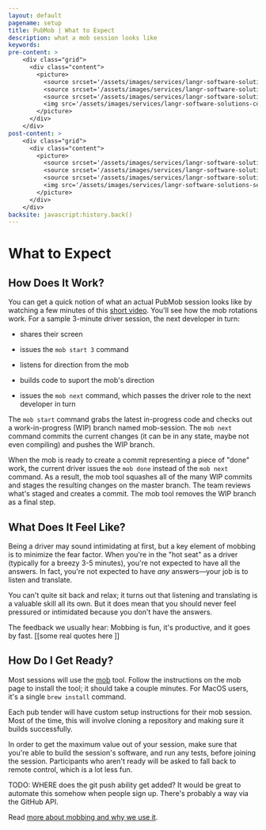 ```yaml
---
layout: default
pagename: setup
title: PubMob | What to Expect
description: what a mob session looks like
keywords:
pre-content: >
    <div class="grid">
      <div class="content">
        <picture>
          <source srcset='/assets/images/services/langr-software-solutions-colorado-springs-colorado-services.jpg' media='(max-width: 1080px)'>
          <source srcset='/assets/images/services/langr-software-solutions-colorado-springs-colorado-services.jpg' media='(min-width: 960px)'>
          <source srcset='/assets/images/services/langr-software-solutions-colorado-springs-colorado-services.jpg' media='(min-width: 830px'>
          <img src='/assets/images/services/langr-software-solutions-colorado-springs-colorado-services.jpg' alt='PubMob what to expect'>
        </picture>
      </div>
    </div>
post-content: >
    <div class="grid">
      <div class="content">
        <picture>
          <source srcset='/assets/images/services/langr-software-solutions-services.png' media='(max-width: 1080px)'>
          <source srcset='/assets/images/services/langr-software-solutions-services.png' media='(min-width: 960px)'>
          <source srcset='/assets/images/services/langr-software-solutions-services.png' media='(min-width: 830px'>
          <img src='/assets/images/services/langr-software-solutions-services.png' alt='PubMob what to expect'>
        </picture>
      </div>
    </div>
backsite: javascript:history.back()
---
```

<div class="horizontal-rule">
  <div class="lr"></div>
  <h1>What to Expect</h1>
  <div class="lr"></div>
</div>

<section class="seo">
  <p>
  </p>
  <p>
  </p>
</section>

<section class="boxes">
  <div class="box LightBlue">
    <div class="header">
      <h2>How Does It Work?</h2>
    </div>
    <p>You can get a quick notion of what an actual PubMob session looks like by
      watching a few minutes of this <a href="">short video</a>. You'll see 
      how the mob rotations work. For a sample 3-minute driver session, the 
      next developer in turn:</p>
      <ul class="list">
        <li><p>shares their screen</p></li>
        <li><p>issues the <code>mob start 3</code> command</p></li>
        <li><p>listens for direction from the mob</p></li>
        <li><p>builds code to suport the mob's direction</p></li>
        <li><p>issues the <code>mob next</code> command, which passes the driver role to the next developer in turn</p></li>
      </ul>
    <p>The <code>mob start</code> command grabs the latest in-progress code
      and checks out a work-in-progress (WIP) branch named mob-session.
     The <code>mob next</code> command commits the current changes (it can
      be in any state, maybe not even compiling) and pushes the WIP branch.</p>
    <p>When the mob is ready to create a commit representing a piece of "done" work,
      the current driver issues the <code>mob done</code> instead of the
      <code>mob next</code> command. As a result, the mob tool squashes all
      of the many WIP commits and stages the resulting changes on the master
      branch. The team reviews what's staged and creates a commit. The mob
      tool removes the WIP branch as a final step.</p>
  </div>
  <div class="box LightGreen">
    <div class="header">
      <h2>What Does It Feel Like?</h2>
    </div>
    <p>Being a driver may sound intimidating at first, but a key element of 
      mobbing is to minimize the fear factor. When you're in the "hot seat" as a driver
      (typically for a breezy 3-5 minutes),
      you're not expected to have all the answers. In fact, you're not expected to
      have <em>any</em> answers&mdash;your job is to listen and translate.</p>
    <p>You can't quite sit back and relax; it turns out that listening and translating
     is a valuable skill all its own. But it does mean that you should never feel
      pressured or intimidated because you don't have the answers.</p>
    <p>The feedback we usually hear: Mobbing is fun, it's productive,
      and it goes by fast. [[some real quotes here ]]</p>
  </div>
  <div class="box LightYellow">
    <div class="header">
      <h2>How Do I Get Ready?</h2>
    </div>
    <p>Most sessions will use the <a href="http://github.com/remotemobprogramming/mob">mob</a> tool. Follow the instructions on the mob page to install the tool; it should take a couple minutes. For MacOS users, it's a single <code>brew install</code> command.</p>
    <p>
      Each pub tender will have custom setup instructions for their mob session.
      Most of the time, this will involve cloning a repository and making sure
      it builds successfully.</p>
    <p>In order to get the maximum value out of your session, make sure that you're
    able to build the session's software, and run any tests, before joining the session.
    Participants who aren't ready will be asked to fall back to remote control,
    which is a lot less fun.</p>

<p>TODO: WHERE does the git push ability get added? It would be great to automate this somehow when people sign up. There's probably a way via the GitHub API.</p>

  <p>
  Read <a href="/mobbing">more about mobbing and why we use it</a>.
  </p>
  </div>
  
</section>


